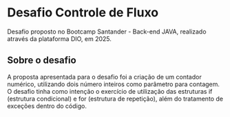 # Desafio Controle de Fluxo
Desafio proposto no Bootcamp Santander - Back-end JAVA, realizado através da plataforma DIO, em 2025.

## Sobre o desafio
A proposta apresentada para o desafio foi a criação de um contador numérico, utilizando dois número inteiros como parâmetro para contagem. O desafio tinha como intenção o exercício de utilização das estruturas if (estrutura condicional) e for (estrutura de repetição), além do tratamento de exceções dentro do código.